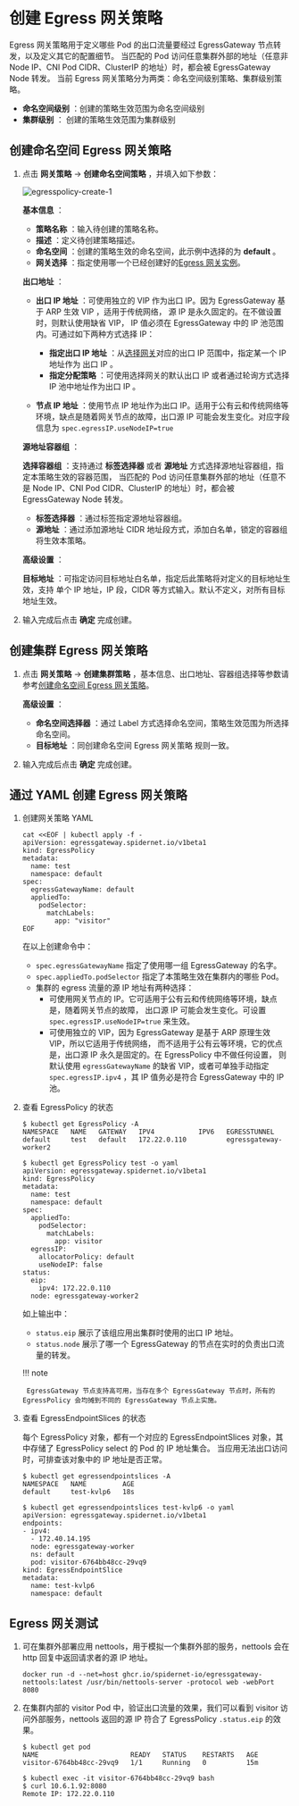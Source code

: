 # 创建 Egress 网关策略

Egress 网关策略用于定义哪些 Pod 的出口流量要经过 EgressGateway 节点转发，以及定义其它的配置细节。
当匹配的 Pod 访问任意集群外部的地址（任意非 Node IP、CNI Pod CIDR、ClusterIP 的地址）时，都会被 EgressGateway Node 转发。
当前 Egress 网关策略分为两类：命名空间级别策略、集群级别策略。

- __命名空间级别__ ：创建的策略生效范围为命名空间级别
- __集群级别__ ： 创建的策略生效范围为集群级别

## 创建命名空间 Egress 网关策略

1. 点击 __网关策略__ -> __创建命名空间策略__ ，并填入如下参数：

    ![egresspolicy-create-1](../../images/egresspolicy-create-1.jpg)

    **基本信息** ：
    
    * __策略名称__ ：输入待创建的策略名称。
    * __描述__ ：定义待创建策略描述。
    * __命名空间__ ：创建的策略生效的命名空间，此示例中选择的为 __default__ 。
    * __网关选择__ ：指定使用哪一个已经创建好的[Egress 网关实例](../egressgateway/create_eg.md)。

    **出口地址** ：

    * __出口 IP 地址__ ：可使用独立的 VIP 作为出口 IP。因为 EgressGateway 基于 ARP 生效 VIP ，适用于传统网络，
      源 IP 是永久固定的。在不做设置时，则默认使用缺省 VIP， IP 值必须在 EgressGateway 中的 IP 池范围内。可通过如下两种方式选择 IP：
        * __指定出口 IP 地址__ ：从[选择网关](./create_eg.md)对应的出口 IP 范围中，指定某一个 IP 地址作为 出口 IP 。
        * __指定分配策略__ ：可使用选择网关的默认出口 IP 或者通过轮询方式选择 IP 池中地址作为出口 IP 。
      
    * __节点 IP 地址__ ：使用节点 IP 地址作为出口 IP。适用于公有云和传统网络等环境，缺点是随着网关节点的故障，出口源 IP 可能会发生变化。对应字段信息为 `spec.egressIP.useNodeIP=true`

    **源地址容器组** ：

    __选择容器组__ ：支持通过 __标签选择器__ 或者 __源地址__ 方式选择源地址容器组，指定本策略生效的容器范围，
    当匹配的 Pod 访问任意集群外部的地址（任意不是 Node IP、CNI Pod CIDR、ClusterIP 的地址）时，都会被 EgressGateway Node 转发。

    - __标签选择器__ ：通过标签指定源地址容器组。
    - __源地址__ ：通过添加源地址 CIDR 地址段方式，添加白名单，锁定的容器组将生效本策略。

    **高级设置** ：

    __目标地址__ ：可指定访问目标地址白名单，指定后此策略将对定义的目标地址生效，支持 单个 IP 地址，IP 段，CIDR 等方式输入。默认不定义，对所有目标地址生效。

2. 输入完成后点击 **确定** 完成创建。

## 创建集群 Egress 网关策略

1. 点击 __网关策略__ -> __创建集群策略__ ，基本信息、出口地址、容器组选择等参数请参考[创建命名空间 Egress 网关策略](#egress_1)。
    
    **高级设置** ：
    
    * __命名空间选择器__ ：通过 Label 方式选择命名空间，策略生效范围为所选择命名空间。
    * __目标地址__ ：同创建命名空间 Egress 网关策略 规则一致。
    
2. 输入完成后点击 **确定** 完成创建。

## 通过 YAML 创建 Egress 网关策略

1. 创建网关策略 YAML

    ```shell
    cat <<EOF | kubectl apply -f -
    apiVersion: egressgateway.spidernet.io/v1beta1
    kind: EgressPolicy
    metadata:
      name: test
      namespace: default
    spec:
      egressGatewayName: default
      appliedTo:
        podSelector:
          matchLabels:
            app: "visitor"
    EOF
    ```

    在以上创建命令中：

    * `spec.egressGatewayName` 指定了使用哪一组 EgressGateway 的名字。
    * `spec.appliedTo.podSelector` 指定了本策略生效在集群内的哪些 Pod。
    * 集群的 egress 流量的源 IP 地址有两种选择：
        * 可使用网关节点的 IP。它可适用于公有云和传统网络等环境，缺点是，随着网关节点的故障，
          出口源 IP 可能会发生变化。可设置 `spec.egressIP.useNodeIP=true` 来生效。
        * 可使用独立的 VIP，因为 EgressGateway 是基于 ARP 原理生效 VIP，所以它适用于传统网络，
          而不适用于公有云等环境，它的优点是，出口源 IP 永久是固定的。在 EgressPolicy 中不做任何设置，
          则默认使用 `egressGatewayName` 的缺省 VIP，或者可单独手动指定 `spec.egressIP.ipv4` ，其 IP 值务必是符合 EgressGateway 中的 IP 池。

2. 查看 EgressPolicy 的状态

    ```shell
    $ kubectl get EgressPolicy -A
    NAMESPACE   NAME   GATEWAY   IPV4           IPV6   EGRESSTUNNEL
    default     test   default   172.22.0.110          egressgateway-worker2
     
    $ kubectl get EgressPolicy test -o yaml
    apiVersion: egressgateway.spidernet.io/v1beta1
    kind: EgressPolicy
    metadata:
      name: test
      namespace: default
    spec:
      appliedTo:
        podSelector:
          matchLabels:
            app: visitor
      egressIP:
        allocatorPolicy: default
        useNodeIP: false
    status:
      eip:
        ipv4: 172.22.0.110
      node: egressgateway-worker2
    ```

    如上输出中：

    * `status.eip` 展示了该组应用出集群时使用的出口 IP 地址。
    * `status.node` 展示了哪一个 EgressGateway 的节点在实时的负责出口流量的转发。
    
    !!! note
    
        EgressGateway 节点支持高可用，当存在多个 EgressGateway 节点时，所有的 EgressPolicy 会均摊到不同的 EgressGateway 节点上实施。

3.  查看 EgressEndpointSlices 的状态

    每个 EgressPolicy 对象，都有一个对应的 EgressEndpointSlices 对象，其中存储了 EgressPolicy select 的 Pod 的 IP 地址集合。
    当应用无法出口访问时，可排查该对象中的 IP 地址是否正常。

    ```shell
    $ kubectl get egressendpointslices -A
    NAMESPACE   NAME         AGE
    default     test-kvlp6   18s
    
    $ kubectl get egressendpointslices test-kvlp6 -o yaml
    apiVersion: egressgateway.spidernet.io/v1beta1
    endpoints:
    - ipv4:
      - 172.40.14.195
      node: egressgateway-worker
      ns: default
      pod: visitor-6764bb48cc-29vq9
    kind: EgressEndpointSlice
    metadata:
      name: test-kvlp6
      namespace: default
    ```

## Egress 网关测试

1. 可在集群外部署应用 nettools，用于模拟一个集群外部的服务，nettools 会在 http 回复中返回请求者的源 IP 地址。

    ```shell
    docker run -d --net=host ghcr.io/spidernet-io/egressgateway-nettools:latest /usr/bin/nettools-server -protocol web -webPort 8080
    ```

2. 在集群内部的 visitor Pod 中，验证出口流量的效果，我们可以看到 visitor 访问外部服务，nettools 返回的源 IP 符合了 EgressPolicy `.status.eip` 的效果。

    ```shell
    $ kubectl get pod
    NAME                       READY   STATUS    RESTARTS   AGE
    visitor-6764bb48cc-29vq9   1/1     Running   0          15m
    
    $ kubectl exec -it visitor-6764bb48cc-29vq9 bash
    $ curl 10.6.1.92:8080
    Remote IP: 172.22.0.110
    ```
